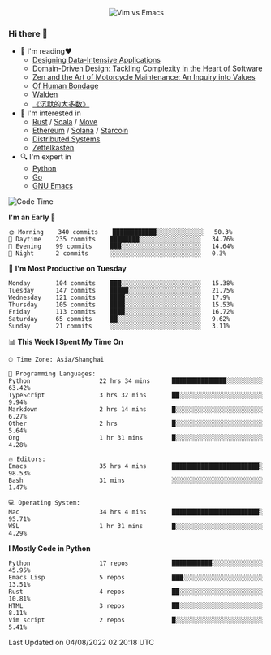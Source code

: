 <p align="center">
    <img src="https://gist.githubusercontent.com/coldnight/e696baffb094e71c96cb302118878eae/raw/40ea5053a6f66cc65f90f437e4173497da225958/banner.gif" alt="Vim vs Emacs" />
</p>

### Hi there 👋

- 📖 I'm reading❤️
    + [Designing Data-Intensive Applications](https://www.oreilly.com/library/view/designing-data-intensive-applications/9781491903063/)
    + [Domain-Driven Design: Tackling Complexity in the Heart of Software](https://www.dddcommunity.org/book/evans_2003/)
    + [Zen and the Art of Motorcycle Maintenance: An Inquiry into Values](https://en.wikipedia.org/wiki/Zen_and_the_Art_of_Motorcycle_Maintenance)
    + [Of Human Bondage](https://en.wikipedia.org/wiki/Of_Human_Bondage)
    + [Walden](https://en.wikipedia.org/wiki/Walden)
    + [《沉默的大多数》](https://en.wikipedia.org/wiki/Silent_majority)
- 🌱 I'm interested in
    + [Rust](https://www.rust-lang.org/) / [Scala](https://www.scala-lang.org/) / [Move](https://github.com/move-language/move/)
    + [Ethereum](https://ethereum.org/en/) / [Solana](https://solana.com/) / [Starcoin](https://github.com/starcoinorg/starcoin)
	+ [Distributed Systems](https://www.linuxzen.com/notes/topics/20200320174417_%E5%88%86%E5%B8%83%E5%BC%8F/)
	+ [Zettelkasten](https://www.linuxzen.com/notes/notes/20220120080920-slip_box/)
- 🔍 I'm expert in
    + [Python](https://www.python.org/)
    + [Go](https://go.dev/)
    + [GNU Emacs](https://www.gnu.org/software/emacs/)

<!--START_SECTION:waka-->
![Code Time](http://img.shields.io/badge/Code%20Time-1%2C474%20hrs%2015%20mins-blue)

**I'm an Early 🐤**

```text
🌞 Morning    340 commits    ████████████░░░░░░░░░░░░░   50.3%
🌆 Daytime    235 commits    ████████░░░░░░░░░░░░░░░░░   34.76%
🌃 Evening    99 commits     ███░░░░░░░░░░░░░░░░░░░░░░   14.64%
🌙 Night      2 commits      ░░░░░░░░░░░░░░░░░░░░░░░░░   0.3%

```
📅 **I'm Most Productive on Tuesday**

```text
Monday       104 commits    ███░░░░░░░░░░░░░░░░░░░░░░   15.38%
Tuesday      147 commits    █████░░░░░░░░░░░░░░░░░░░░   21.75%
Wednesday    121 commits    ████░░░░░░░░░░░░░░░░░░░░░   17.9%
Thursday     105 commits    ████░░░░░░░░░░░░░░░░░░░░░   15.53%
Friday       113 commits    ████░░░░░░░░░░░░░░░░░░░░░   16.72%
Saturday     65 commits     ██░░░░░░░░░░░░░░░░░░░░░░░   9.62%
Sunday       21 commits     ░░░░░░░░░░░░░░░░░░░░░░░░░   3.11%

```


📊 **This Week I Spent My Time On**

```text
⌚︎ Time Zone: Asia/Shanghai

💬 Programming Languages:
Python                   22 hrs 34 mins      ███████████████░░░░░░░░░░   63.42%
TypeScript               3 hrs 32 mins       ██░░░░░░░░░░░░░░░░░░░░░░░   9.94%
Markdown                 2 hrs 14 mins       █░░░░░░░░░░░░░░░░░░░░░░░░   6.27%
Other                    2 hrs               █░░░░░░░░░░░░░░░░░░░░░░░░   5.64%
Org                      1 hr 31 mins        █░░░░░░░░░░░░░░░░░░░░░░░░   4.28%

🔥 Editors:
Emacs                    35 hrs 4 mins       ████████████████████████░   98.53%
Bash                     31 mins             ░░░░░░░░░░░░░░░░░░░░░░░░░   1.47%

💻 Operating System:
Mac                      34 hrs 4 mins       ████████████████████████░   95.71%
WSL                      1 hr 31 mins        █░░░░░░░░░░░░░░░░░░░░░░░░   4.29%

```

**I Mostly Code in Python**

```text
Python                   17 repos            ███████████░░░░░░░░░░░░░░   45.95%
Emacs Lisp               5 repos             ███░░░░░░░░░░░░░░░░░░░░░░   13.51%
Rust                     4 repos             ██░░░░░░░░░░░░░░░░░░░░░░░   10.81%
HTML                     3 repos             ██░░░░░░░░░░░░░░░░░░░░░░░   8.11%
Vim script               2 repos             █░░░░░░░░░░░░░░░░░░░░░░░░   5.41%

```



 Last Updated on 04/08/2022 02:20:18 UTC
<!--END_SECTION:waka-->
